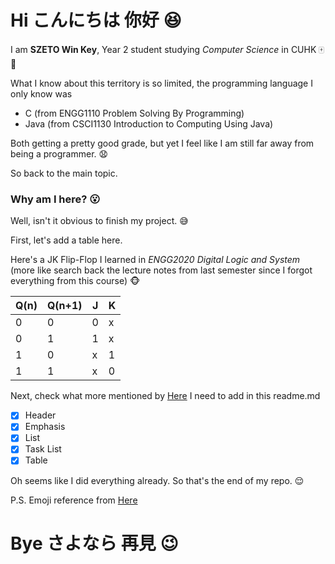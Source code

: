 # Hi こんにちは 你好 :laughing:

I am **SZETO Win Key**, Year 2 student studying *Computer Science* in CUHK :mahjong: :beers:

What I know about this territory is so limited, the programming language I only know was

* C (from ENGG1110 Problem Solving By Programming)
* Java (from CSCI1130 Introduction to Computing Using Java)

Both getting a pretty good grade, but yet I feel like I am still far away from being a programmer. :anguished:

So back to the main topic. 

### Why am I here? :open_mouth:

Well, isn't it obvious to finish my project. :sweat_smile:

First, let's add a table here.

Here's a JK Flip-Flop I learned in *ENGG2020 Digital Logic and System* (more like search back the lecture notes from last semester since I forgot everything from this course) :monkey_face: 

Q(n) | Q(n+1) | J | K
---- | ------ | - | -
0 | 0 | 0 | x
0 | 1 | 1 | x
1 | 0 | x | 1
1 | 1 | x | 0

Next, check what more mentioned by [Here](https://github.com/orgs/csci3250-2019/teams/students) I need to add in this readme.md 

- [x] Header
- [x] Emphasis
- [x] List 
- [x] Task List
- [x] Table

Oh seems like I did everything already. So that's the end of my repo. :relieved:

P.S. Emoji reference from [Here](https://github.com/ikatyang/emoji-cheat-sheet/blob/master/README.md#table-of-contents)

# Bye さよなら 再見 :wink:
